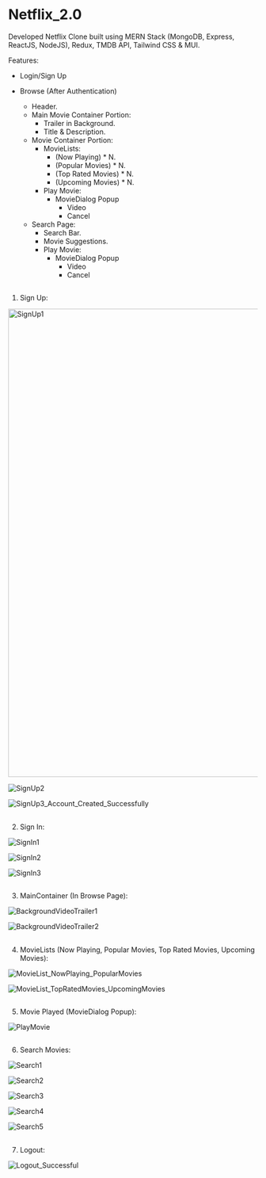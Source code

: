 # Netflix_2.0
Developed Netflix Clone built using MERN Stack (MongoDB, Express, ReactJS, NodeJS), Redux, TMDB API, Tailwind CSS & MUI.

Features:
- Login/Sign Up

- Browse (After Authentication)
    - Header.
    - Main Movie Container Portion:
        - Trailer in Background.
        - Title & Description.
    - Movie Container Portion:
        - MovieLists:
            - (Now Playing) * N.
            - (Popular Movies) * N.
            - (Top Rated Movies) * N.
            - (Upcoming Movies) * N.
        - Play Movie:
            - MovieDialog Popup
                - Video
                - Cancel    
    - Search Page:
        - Search Bar.
        - Movie Suggestions.
        - Play Movie:
            - MovieDialog Popup
                - Video
                - Cancel
##
1) Sign Up:

<img width="945" alt="SignUp1" src="https://github.com/AkashAich1999/Netflix_2.0/assets/108985323/a0841b2b-b125-4a5c-bfaa-4d7f286761fc">

![SignUp2](https://github.com/AkashAich1999/Netflix_2.0/assets/108985323/ce2cf9d2-4709-46e3-875c-3ee67be259d8)

![SignUp3_Account_Created_Successfully](https://github.com/AkashAich1999/Netflix_2.0/assets/108985323/08ca6ffc-272d-41ec-b05b-b1165b7fe97a)
##
2) Sign In:

![SignIn1](https://github.com/AkashAich1999/Netflix_2.0/assets/108985323/b68c914c-3bfc-462c-a821-1451c8b2fb9b)

![SignIn2](https://github.com/AkashAich1999/Netflix_2.0/assets/108985323/1ecc844c-9f3e-4594-9de4-3195aa2e470a)

![SignIn3](https://github.com/AkashAich1999/Netflix_2.0/assets/108985323/8c6d8afc-8ad6-4619-8cc1-51b0f9833a37)
##
3) MainContainer (In Browse Page):

![BackgroundVideoTrailer1](https://github.com/AkashAich1999/Netflix_2.0/assets/108985323/1bdc1569-7a62-4176-826a-adac5bd5e1fb)

![BackgroundVideoTrailer2](https://github.com/AkashAich1999/Netflix_2.0/assets/108985323/cadfb9dd-1c10-4dba-9bf7-70954544230b)
##
4) MovieLists (Now Playing, Popular Movies, Top Rated Movies, Upcoming Movies):

![MovieList_NowPlaying_PopularMovies](https://github.com/AkashAich1999/Netflix_2.0/assets/108985323/b3975a86-5d95-4435-bb78-f65dc02d640e)

![MovieList_TopRatedMovies_UpcomingMovies](https://github.com/AkashAich1999/Netflix_2.0/assets/108985323/06128060-5ea0-48ad-9f77-de93ac413b5a)
##
5) Movie Played (MovieDialog Popup):

![PlayMovie](https://github.com/AkashAich1999/Netflix_2.0/assets/108985323/e00368b8-b46e-4e0f-9ed8-e96cda98ab66)
##
6) Search Movies:
 
![Search1](https://github.com/AkashAich1999/Netflix_2.0/assets/108985323/f2e96343-03ae-4b77-979d-4af5f10fec50)

![Search2](https://github.com/AkashAich1999/Netflix_2.0/assets/108985323/b5213b4d-0d31-4864-a430-422c77e5403b)

![Search3](https://github.com/AkashAich1999/Netflix_2.0/assets/108985323/2bc57ef3-faab-470e-bbce-c59dc344977f)

![Search4](https://github.com/AkashAich1999/Netflix_2.0/assets/108985323/90cec73e-c27a-41de-942c-ecc239468861)

![Search5](https://github.com/AkashAich1999/Netflix_2.0/assets/108985323/a37fbc2e-2687-4af9-92b1-269ec1a6289f)
##
7) Logout:

![Logout_Successful](https://github.com/AkashAich1999/Netflix_2.0/assets/108985323/65381ebc-061f-4739-9684-146d956235da)
